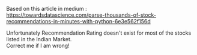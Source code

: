 Based on this article in medium :  
https://towardsdatascience.com/parse-thousands-of-stock-recommendations-in-minutes-with-python-6e3e562f156d  

Unfortunately Recommendation Rating doesn't exist for most of the stocks listed in the Indian Market.   
Correct me if I am wrong!
